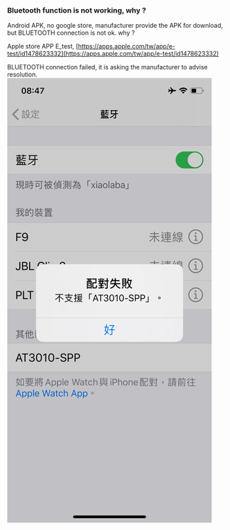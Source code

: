 ### Bluetooth function is not working, why ?



Android APK, no google store, manufacturer provide the APK for download, but BLUETOOTH connection is not ok. why ?




Apple store APP E_test, [https://apps.apple.com/tw/app/e-test/id1478623332](https://apps.apple.com/tw/app/e-test/id1478623332)

BLUETOOTH connection failed, it is asking the manufacturer to advise resolution.
![AT3010_connection_failed.jpg](AT3010_connection_failed.jpg)


